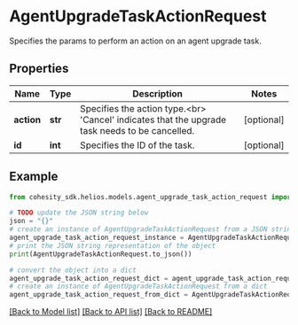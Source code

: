 # AgentUpgradeTaskActionRequest

Specifies the params to perform an action on an agent upgrade task.

## Properties

Name | Type | Description | Notes
------------ | ------------- | ------------- | -------------
**action** | **str** | Specifies the action type.&lt;br&gt; &#39;Cancel&#39; indicates that the upgrade task needs to be cancelled. | [optional] 
**id** | **int** | Specifies the ID of the task. | [optional] 

## Example

```python
from cohesity_sdk.helios.models.agent_upgrade_task_action_request import AgentUpgradeTaskActionRequest

# TODO update the JSON string below
json = "{}"
# create an instance of AgentUpgradeTaskActionRequest from a JSON string
agent_upgrade_task_action_request_instance = AgentUpgradeTaskActionRequest.from_json(json)
# print the JSON string representation of the object
print(AgentUpgradeTaskActionRequest.to_json())

# convert the object into a dict
agent_upgrade_task_action_request_dict = agent_upgrade_task_action_request_instance.to_dict()
# create an instance of AgentUpgradeTaskActionRequest from a dict
agent_upgrade_task_action_request_from_dict = AgentUpgradeTaskActionRequest.from_dict(agent_upgrade_task_action_request_dict)
```
[[Back to Model list]](../README.md#documentation-for-models) [[Back to API list]](../README.md#documentation-for-api-endpoints) [[Back to README]](../README.md)


